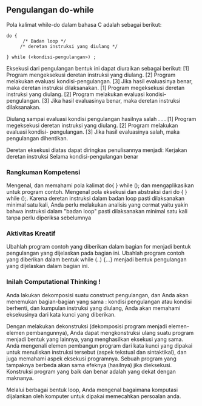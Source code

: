 ## Pengulangan do-while 
Pola kalimat while-do dalam bahasa C adalah sebagai berikut:
```
do {
      /* Badan loop */
     /* deretan instruksi yang diulang */
 
} while (<kondisi-pengulangan>) ;
```
Eksekusi dari pengulangan bentuk ini dapat diuraikan sebagai berikut:
[1] Program mengeksekusi deretan instruksi yang diulang.
[2] Program melakukan evaluasi kondisi-pengulangan. 
[3] Jika hasil evaluasinya benar, maka deretan instruksi dilaksanakan.
[1] Program megeksekusi deretan instruksi yang diulang.
[2] Program melakukan evaluasi kondisi-pengulangan. 
[3] Jika hasil evaluasinya benar, maka deretan instruksi dilaksanakan.

Diulang sampai evaluasi kondisi pengulangan hasilnya salah . . .
[1] Program megeksekusi deretan instruksi yang diulang.
[2] Program melakukan evaluasi kondisi- pengulangan. 
[3] Jika hasil evaluasinya salah, maka pengulangan dihentikan.

Deretan  eksekusi diatas dapat diringkas penulisannya menjadi:
Kerjakan deretan instruksi
Selama kondisi-pengulangan benar

### Rangkuman Kompetensi
Mengenal, dan memahami pola kalimat do{ } while (); dan mengaplikasikan untuk program contoh.
Mengenal pola eksekusi dan abstraksi dari do { } while ();.
Karena deretan instruksi dalam badan loop pasti dilaksanakan minimal satu kali, Anda perlu melakukan analisis yang cermat yaitu yakin bahwa instruksi dalam "badan loop" pasti dilaksanakan minimal satu kali tanpa perlu diperiksa sebelumnya

### Aktivitas Kreatif 
Ubahlah program contoh yang diberikan dalam bagian for menjadi bentuk pengulangan yang dijelaskan pada bagian ini.
Ubahlah program contoh yang diberikan dalam bentuk while (..) {...} menjadi bentuk pengulangan yang dijelaskan dalam bagian ini.

### Inilah Computational Thinking !
Anda lakukan dekomposisi suatu construct pengulangan, dan Anda akan menemukan bagian-bagian yang sama : kondisi pengulangan atau kondisi berhenti, dan kumpulan instruksi yang diulang, Anda akan memahami eksekusinya dari kata kunci yang diberikan.

Dengan melakukan dekonstruksi (dekomposisi program menjadi elemen-elemen pembangunnya), Anda dapat mengkonstruksi ulang suatu program menjadi bentuk yang lainnya, yang menghasilkan eksekusi yang sama. Anda mengenali elemen pembangun program dari kata kunci yang dipakai untuk menuliskan instruksi tersebut (aspek tekstual dan sintaktikal), dan juga memahami aspek eksekusi programnya. Sebuah program yang tampaknya berbeda akan sama efeknya (hasilnya) jika dieksekusi. Konstruksi program yang baik dan benar adalah yang dekat dengan maknanya.

Melalui berbagai bentuk loop, Anda mengenal bagaimana komputasi dijalankan oleh komputer untuk dipakai memecahkan persoalan anda.
